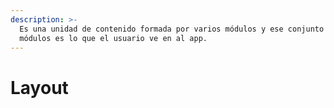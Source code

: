 ```yaml
---
description: >-
  Es una unidad de contenido formada por varios módulos y ese conjunto de varios
  módulos es lo que el usuario ve en al app.
---
```


# Layout

